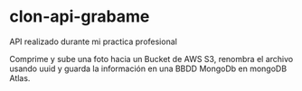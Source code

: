 # clon-api-grabame

API realizado durante mi practica profesional

Comprime y sube una foto hacia un Bucket de AWS S3, renombra el archivo usando uuid y guarda la información en una BBDD MongoDb en mongoDB Atlas.